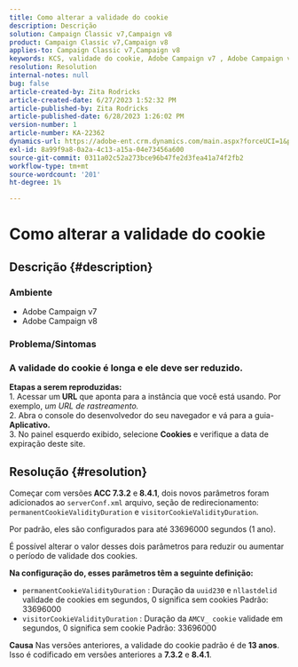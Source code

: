 ```yaml
---
title: Como alterar a validade do cookie
description: Descrição
solution: Campaign Classic v7,Campaign v8
product: Campaign Classic v7,Campaign v8
applies-to: Campaign Classic v7,Campaign v8
keywords: KCS, validade do cookie, Adobe Campaign v7 , Adobe Campaign v8
resolution: Resolution
internal-notes: null
bug: false
article-created-by: Zita Rodricks
article-created-date: 6/27/2023 1:52:32 PM
article-published-by: Zita Rodricks
article-published-date: 6/28/2023 1:26:02 PM
version-number: 1
article-number: KA-22362
dynamics-url: https://adobe-ent.crm.dynamics.com/main.aspx?forceUCI=1&pagetype=entityrecord&etn=knowledgearticle&id=b31e3fd7-f114-ee11-8f6e-6045bd006704
exl-id: 8a99f9a8-0a2a-4c13-a15a-04e73456a600
source-git-commit: 0311a02c52a273bce96b47fe2d3fea41a74f2fb2
workflow-type: tm+mt
source-wordcount: '201'
ht-degree: 1%

---
```


# Como alterar a validade do cookie

## Descrição {#description}


### Ambiente

- Adobe Campaign v7
- Adobe Campaign v8


### Problema/Sintomas

### A validade do cookie é longa e ele deve ser reduzido.

<b>Etapas a serem reproduzidas:</b>
<br>1. Acessar um<b> URL</b> que aponta para a instância que você está usando. Por exemplo, *um URL de rastreamento.*
<br>2. Abra o console do desenvolvedor do seu navegador e vá para a guia-<b> Aplicativo.</b>
<br>3. No painel esquerdo exibido, selecione <b>Cookies</b> e verifique a data de expiração deste site.










## Resolução {#resolution}


Começar com versões<b> ACC 7.3.2</b> e<b> 8.4.1</b>, dois novos parâmetros foram adicionados ao `serverConf.xml` arquivo, seção de redirecionamento:
`permanentCookieValidityDuration` e `visitorCookieValidityDuration`.

Por padrão, eles são configurados para até 33696000 segundos (1 ano).

É possível alterar o valor desses dois parâmetros para reduzir ou aumentar o período de validade dos cookies. 

<b>Na configuração do, esses parâmetros têm a seguinte definição:</b>

- `permanentCookieValidityDuration` : Duração da `uuid230` e `nllastdelid` validade de cookies em segundos, 0 significa sem cookies Padrão: 33696000
- `visitorCookieValidityDuration` : Duração da `AMCV_ cookie` validade em segundos, 0 significa sem cookie Padrão: 33696000



<b>Causa</b>
Nas versões anteriores, a validade do cookie padrão é de <b>13 anos</b>. Isso é codificado em versões anteriores a <b>7.3.2</b> e <b>8.4.1</b>.
